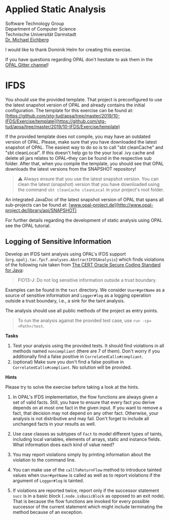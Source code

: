 # Applied Static Analysis

Software Technology Group  
Department of Computer Science  
Technische Universität Darmstadt  
[Dr. Michael Eichberg](mailto:m.eichberg@me.com)

I would like to thank Dominik Helm for creating this exercise.

If you have questions regarding OPAL don't hesitate to ask them in the [OPAL Gitter channel](https://gitter.im/OPAL-Project/Lobby)!

# IFDS

You should use the provided template. That project is preconfigured to use the latest snapshot version of OPAL and already contains the initial configuration. The template for this exercise can be found at: [https://github.com/stg-tud/apsa/tree/master/2019/10-IFDS/Exercise/template](https://github.com/stg-tud/apsa/tree/master/2019/10-IFDS/Exercise/template)

If the provided template does not compile, you may have an outdated version of OPAL. Please, make sure that you have downloaded the latest snapshot of OPAL. The easiest way to do so is to call "sbt cleanCache" and "sbt cleanLocal". If this doesn't help go to the your local .ivy cache and delete all jars relates to OPAL–they can be found in the respective sub folder. After that, when you compile the template, you should see that OPAL downloads the latest versions from the SNAPSHOT repository!

> ️⚠️ Always ensure that you use the latest snapshot version. You can clean the latest (snapshot) version that you have downloaded using the command `sbt cleanCache cleanLocal` in your project's root folder.

An integrated JavaDoc of the latest snapshot version of OPAL that spans all sub-projects can be found at:
[www.opal-project.de](http://www.opal-project.de/library/api/SNAPSHOT)

For further details regarding the development of static analysis using OPAL see the OPAL tutorial.

## Logging of Sensitive Information

Develop an IFDS taint analysis using OPAL's IFDS support (`org.opalj.tac.fpcf.analyses.AbstractIFDSAnalysis`)  which finds violations of the following rule taken from [The CERT Oracle Secure Coding Standard for Java](https://wiki.sei.cmu.edu/confluence/display/java):

> FIO13-J: Do not log sensitive information outside a trust boundary.

Examples can be found in the `test` directory.
We consider `User#getName` as a source of sensitive information and `Logger#log` as a logging operation outside a trust boundary, i.e., a sink for the taint analysis.

The analysis should use all public methods of the project as entry points.

> To run the analysis against the provided test case, use `run -cp=<Path>/test`.

**Tasks**

 1. Test your analysis using the provided tests. It should find violations in all methods named `noncompliant` (there are 7 of them). Don't worry if you additionally find a false positive in `CorrelatedCalls#compliant`.
 1. (optional) Make sure you don't find a false positive in `CorrelatedCalls#compliant`. No solution will be provided.

**Hints**

Please try to solve the exercise before taking a look at the hints.

1. In OPAL's IFDS implementation, the flow functions are always given a set of valid facts. Still, you have to ensure that every fact you derive depends on at most one fact in the given input. If you want to remove a fact, that decision may not depend on any other fact. Otherwise, your analysis is not distributive and may fail. Don't forget to include all unchanged facts in your results as well.

1. Use case classes as subtypes of `Fact` to model different types of taints, including local variables, elements of arrays, static and instance fields. What information does each kind of value need?

1. You may report violations simply by printing information about the violation to the command line.

1. You can make use of the `callToReturnFlow` method to introduce tainted values when `User#getName` is called as well as to report violations if the argument of `Logger#log` is tainted.

1. If violations are reported twice, report only if the successor statement `succ` is in a basic block (`.node.isBasicBlock` as opposed to an exit node). That is because the flow functions are invoked for every possible successor of the current statement which might include terminating the method because of an exception.
